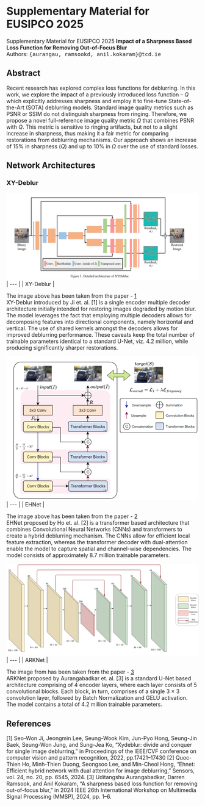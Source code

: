 # Supplementary Material for EUSIPCO 2025
Supplementary Material for EUSIPCO 2025
**Impact of a Sharpness Based Loss Function for Removing Out-of-Focus Blur** <br />
Authors: <samp>{aurangau, ramsookd, anil.kokaram}@tcd.ie</samp>

## Abstract
Recent research has explored complex loss functions for deblurring. In this work, we explore the impact of a previously introduced loss function – $Q$ which explicitly addresses sharpness and employ it to fine-tune State-of-the-Art (SOTA) deblurring models. Standard image quality metrics such as PSNR or SSIM do not distinguish sharpness from ringing. Therefore, we propose a novel full-reference image quality metric $\Omega$ that combines PSNR
with $Q$. This metric is sensitive to ringing artifacts, but not to a slight increase in sharpness, thus making it a fair metric for comparing restorations from deblurring mechanisms. Our approach shows an increase of 15% in sharpness ($Q$) and up to 10% in $\Omega$ over the use of standard losses.

## Network Architectures

### XY-Deblur
![XY-Deblur](Network_Architectures/XY_Deblur_arch.png)
| --- |
| XY-Deblur |

The image above has been taken from the paper - [1](https://openaccess.thecvf.com/content/CVPR2022/papers/Ji_XYDeblur_Divide_and_Conquer_for_Single_Image_Deblurring_CVPR_2022_paper.pdf) <br>
XY-Deblur introduced by Ji et. al. [1] is a single encoder multiple decoder architecture initially intended for restoring images degraded by motion blur. The model leverages the fact that employing multiple decoders allows for decomposing features into directional components, namely horizontal and vertical. The use of shared kernels amongst the decoders allows for improved deblurring performance. These caveats keep the total number of trainable parameters identical to a standard U-Net, viz. 4.2 million, while producing significantly sharper restorations. 

![EHNet](Network_Architectures/EHNet.png)
| --- |
| EHNet |

The image above has been taken from the paper - [2](https://www.mdpi.com/1424-8220/24/20/6545) <br>
EHNet proposed by Ho et. al. [2] is a transformer based architecture that combines Convolutional Neural Networks (CNNs) and transformers to create a hybrid deblurring mechanism. The CNNs allow for efficient local feature extraction, whereas the transformer decoder with dual-attention enable the model to capture spatial and channel-wise dependencies. The model consists of approximately 8.7 million trainable parameters.

![ARKNet](Network_Architectures/ARKNet_EUSIPCO.png)
| --- |
| ARKNet |

The image from has been taken from the paper - [3](https://ieeexplore.ieee.org/abstract/document/10743912) <br>
ARKNet proposed by Aurangabadkar et. al. [3] is a standard U-Net based architecture comprising of 4 encoder layers, where each layer consists of 5 convolutional blocks. Each block, in turn, comprises of a single 3 × 3 convolution layer, followed by Batch Normalization and GELU activation. The model contains a total of 4.2 million trainable parameters.

## References
[1] Seo-Won Ji, Jeongmin Lee, Seung-Wook Kim, Jun-Pyo Hong, Seung-Jin Baek, Seung-Won Jung, and Sung-Jea Ko, “Xydeblur: divide and conquer for single image deblurring,” in Proceedings of the IEEE/CVF conference on computer vision and pattern recognition, 2022, pp.17421–17430
[2] Quoc-Thien Ho, Minh-Thien Duong, Seongsoo Lee, and Min-Cheol Hong, “Ehnet: Efficient hybrid network with dual attention for image deblurring,” Sensors, vol. 24, no. 20, pp. 6545, 2024.
[3] Uditangshu Aurangabadkar, Darren Ramsook, and Anil Kokaram, “A sharpness based loss function for removing out-of-focus blur,” in 2024 IEEE 26th International Workshop on Multimedia Signal Processing (MMSP), 2024, pp. 1–6. 
